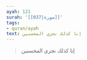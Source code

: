 ```yaml
---
ayah: 121
surah: '[[037|سورة]]'
tags:
- quran/ayah
text: إنا كذلك نجزي المحسنين
---
```

> إنا كذلك نجزي المحسنين
